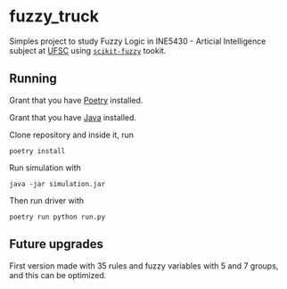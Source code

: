 # fuzzy_truck

Simples project to study Fuzzy Logic in INE5430 - Articial Intelligence subject at [UFSC](https://ufsc.br/) using [`scikit-fuzzy`](https://github.com/scikit-fuzzy/scikit-fuzzy)
 tookit.

## Running

Grant that you have [Poetry](https://poetry.eustace.io/) installed.

Grant that you have [Java](https://www.java.com/) installed.

Clone repository and inside it, run

`poetry install`

Run simulation with 

`java -jar simulation.jar`

Then run driver with

`poetry run python run.py`

## Future upgrades

First version made with 35 rules and fuzzy variables with 5 and 7 groups, and this can be optimized.